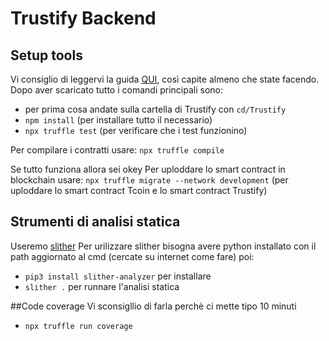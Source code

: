 # Trustify Backend

## Setup tools

Vi consiglio di leggervi la guida [QUI](https://docs.openzeppelin.com/learn/developing-smart-contracts), così capite almeno che state facendo.
Dopo aver scaricato tutto i comandi principali sono:

- per prima cosa andate sulla cartella di Trustify con `cd/Trustify`
- `npm install` (per installare tutto il necessario)
- `npx truffle test` (per verificare che i test funzionino)

Per compilare i contratti usare:
`npx truffle compile`

Se tutto funziona allora sei okey
Per uploddare lo smart contract in blockchain usare:
`npx truffle migrate --network development` (per uploddare lo smart contract Tcoin e lo smart contract Trustify)

## Strumenti di analisi statica

Useremo [slither](https://github.com/crytic/slither)
Per urilizzare slither bisogna avere python installato con il path aggiornato al cmd (cercate su internet come fare) poi:

- `pip3 install slither-analyzer` per installare
- `slither .` per runnare l'analisi statica

##Code coverage
Vi sconsigllio di farla perchè ci mette tipo 10 minuti
- `npx truffle run coverage`
